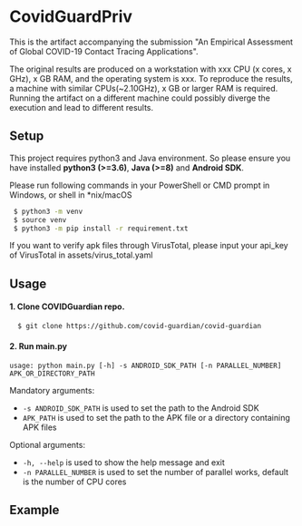 # CovidGuardPriv
This is the artifact accompanying the submission "An Empirical Assessment of Global COVID-19 Contact Tracing Applications".

The original results are produced on a workstation with xxx CPU (x cores, x GHz), x GB RAM, and the operating system is xxx. To reproduce the results, a machine with similar CPUs(~2.10GHz), x GB or larger RAM is required. Running the artifact on a different machine could possibly diverge the execution and lead to different results.   

## Setup
This project requires python3 and Java environment. 
So please ensure you have installed **python3 (>=3.6)**, **Java (>=8)** and **Android SDK**.

Please run following commands in your PowerShell or CMD prompt in Windows, or shell in *nix/macOS
```bash
 $ python3 -m venv
 $ source venv
 $ python3 -m pip install -r requirement.txt
```

If you want to verify apk files through VirusTotal, please input your api_key of VirusTotal in assets/virus_total.yaml

## Usage
#### 1. Clone COVIDGuardian repo.
```bash
  $ git clone https://github.com/covid-guardian/covid-guardian 
```
#### 2. Run main.py
 
```
usage: python main.py [-h] -s ANDROID_SDK_PATH [-n PARALLEL_NUMBER] APK_OR_DIRECTORY_PATH

```
Mandatory arguments:
* `-s ANDROID_SDK_PATH` is used to set the path to the Android SDK
* `APK_PATH` is used to set the path to the APK file or a directory containing APK files

Optional arguments:
* `-h, --help` is used to show the help message and exit
* `-n PARALLEL_NUMBER` is used to set the number of parallel works, default is the number of CPU cores
## Example

